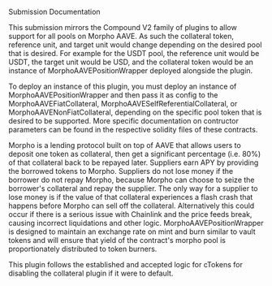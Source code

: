 Submission Documentation

This submission mirrors the Compound V2 family of plugins to allow support
for all pools on Morpho AAVE. As such the collateral token, reference unit,
and target unit would change depending on the desired pool that is desired.
For example for the USDT pool, the reference unit would be USDT, the target unit
would be USD, and the collateral token would be an instance of
MorphoAAVEPositionWrapper deployed alongside the plugin.

To deploy an instance of this plugin, you must deploy an instance of 
MorphoAAVEPositionWrapper and then pass it as config to the
MorphoAAVEFiatCollateral, MorphoAAVESelfReferentialCollateral, or
MorphoAAVENonFiatCollateral, depending on the specific pool token that is
desired to be supported. More specific documentation on contructor parameters
can be found in the respective solidity files of these contracts.

Morpho is a lending protocol built on top of AAVE that allows users to deposit
one token as collateral, then get a significant percentage (i.e. 80%) of that
collateral back to be repayed later. Suppliers earn APY by providing the borrowed
tokens to Morpho. Suppliers do not lose money if the borrower do not repay
Morpho, because Morpho can choose to seize the borrower's collateral and repay
the supplier. The only way for a supplier to lose money is if the value of that
collateral experiences a flash crash that happens before Morpho can sell off the
collateral. Alternatively this could occur if there is a serious issue with
Chainlink and the price feeds break, causing incorrect liquidations and other logic.
MorphoAAVEPositionWrapper is designed to maintain an exchange rate on mint and burn
similar to vault tokens and will ensure that yield of the contract's morpho pool
is proportionately distributed to token burners.

This plugin follows the established and accepted logic for cTokens for disabling
the collateral plugin if it were to default.
